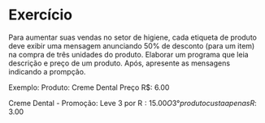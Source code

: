 # Exercício
Para aumentar suas vendas no setor de higiene, cada etiqueta de produto deve exibir uma mensagem anunciando 50% de desconto (para um item) na compra de três unidades do produto.
Elaborar um programa que leia descrição e preço de um produto. Após, apresente as mensagens indicando a prompção.

Exemplo:
Produto: Creme Dental
Preço R$: 6.00

Creme Dental - Promoção: Leve 3 por R$: 15.00
O 3° produto custa apenas R$: 3.00